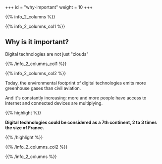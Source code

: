 +++
id = "why-important"
weight = 10
+++

{{% info_2_columns %}}

{{% info_2_columns_col1 %}}

## Why is it important?

Digital technologies are not just "clouds"

{{% /info_2_columns_col1 %}}

{{% info_2_columns_col2 %}}

Today, the environmental footprint of digital technologies emits more greenhouse gases than civil aviation. 

And it's constantly increasing: more and more people have access to Internet and connected devices are multiplying. 

{{% highlight %}}

**Digital technologies could be considered as a 7th continent, 2 to 3 times the size of France.**

{{% /highlight %}}

{{% /info_2_columns_col2 %}}

{{% /info_2_columns %}}
